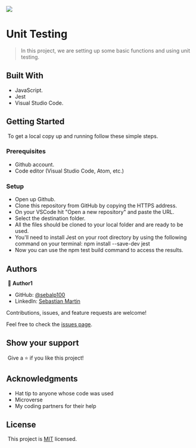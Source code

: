 ![](https://img.shields.io/badge/Microverse-blueviolet)
​

# Unit Testing

> In this project, we are setting up some basic functions and using unit testing.
> ​

## Built With

- JavaScript.
- Jest
- Visual Studio Code.
  ​

## Getting Started

​
To get a local copy up and running follow these simple steps.
​

### Prerequisites

- Github account.
- Code editor (Visual Studio Code, Atom, etc.)
  ​

### Setup

- Open up Github.
- Clone this repository from GitHub by copying the HTTPS address.
- On your VSCode hit "Open a new repository" and paste the URL.
- Select the destination folder.
- All the files should be cloned to your local folder and are ready to be used.
- You'll need to install Jest on your root directory by using the following command on your terminal: npm install --save-dev jest
- Now you can use the npm test build command to access the results.
  ​

## Authors

​
👤 **Author1**
​

- GitHub: [@sebalp100](https://github.com/sebalp100)
- LinkedIn: [Sebastian Martin](https://www.linkedin.com/in/sebastian-martin-956b2724a/)

Contributions, issues, and feature requests are welcome!

Feel free to check the [issues page](../../issues/).

## Show your support

​
Give a ⭐️ if you like this project!
​

## Acknowledgments

- Hat tip to anyone whose code was used
- Microverse
- My coding partners for their help

## License

​
This project is [MIT](./LICENSE) licensed.
